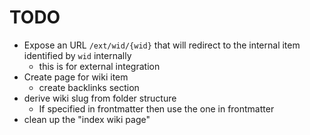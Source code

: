 # TODO

- Expose an URL `/ext/wid/{wid}` that will redirect to the internal item identified by `wid` internally
  - this is for external integration
- Create page for wiki item
  - create backlinks section
- derive wiki slug from folder structure
  - If specified in frontmatter then use the one in frontmatter
- clean up the "index wiki page"
